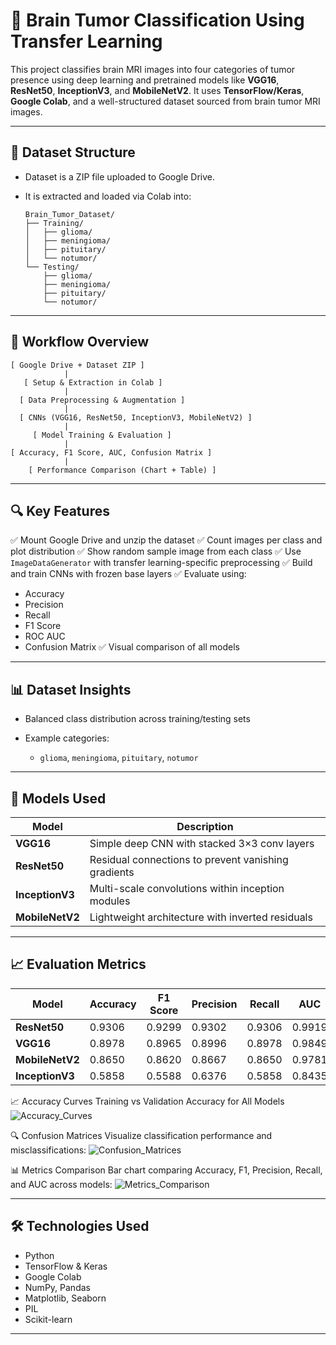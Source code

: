 


# 🧠 Brain Tumor Classification Using Transfer Learning

This project classifies brain MRI images into four categories of tumor presence using deep learning and pretrained models like **VGG16**, **ResNet50**, **InceptionV3**, and **MobileNetV2**. It uses **TensorFlow/Keras**, **Google Colab**, and a well-structured dataset sourced from brain tumor MRI images.

---

## 📁 Dataset Structure

* Dataset is a ZIP file uploaded to Google Drive.
* It is extracted and loaded via Colab into:

  ```
  Brain_Tumor_Dataset/
  ├── Training/
  │   ├── glioma/
  │   ├── meningioma/
  │   ├── pituitary/
  │   └── notumor/
  └── Testing/
      ├── glioma/
      ├── meningioma/
      ├── pituitary/
      └── notumor/
  ```

---

## 🧪 Workflow Overview

```
[ Google Drive + Dataset ZIP ]
            |
   [ Setup & Extraction in Colab ]
            |
  [ Data Preprocessing & Augmentation ]
            |
  [ CNNs (VGG16, ResNet50, InceptionV3, MobileNetV2) ]
            |
     [ Model Training & Evaluation ]
            |
[ Accuracy, F1 Score, AUC, Confusion Matrix ]
            |
    [ Performance Comparison (Chart + Table) ]
```

---

## 🔍 Key Features

✅ Mount Google Drive and unzip the dataset
✅ Count images per class and plot distribution
✅ Show random sample image from each class
✅ Use `ImageDataGenerator` with transfer learning-specific preprocessing
✅ Build and train CNNs with frozen base layers
✅ Evaluate using:

* Accuracy
* Precision
* Recall
* F1 Score
* ROC AUC
* Confusion Matrix
  ✅ Visual comparison of all models

---

## 📊 Dataset Insights

* Balanced class distribution across training/testing sets
* Example categories:

  * `glioma`, `meningioma`, `pituitary`, `notumor`



---

## 🧠 Models Used

| Model           | Description                                         |
| --------------- | --------------------------------------------------- |
| **VGG16**       | Simple deep CNN with stacked 3×3 conv layers        |
| **ResNet50**    | Residual connections to prevent vanishing gradients |
| **InceptionV3** | Multi-scale convolutions within inception modules   |
| **MobileNetV2** | Lightweight architecture with inverted residuals    |

---





## 📈 Evaluation Metrics

| Model           | Accuracy | F1 Score | Precision | Recall | AUC    |
| --------------- | -------- | -------- | --------- | ------ | ------ |
| **ResNet50**    | 0.9306   | 0.9299   | 0.9302    | 0.9306 | 0.9919 |
| **VGG16**       | 0.8978   | 0.8965   | 0.8996    | 0.8978 | 0.9849 |
| **MobileNetV2** | 0.8650   | 0.8620   | 0.8667    | 0.8650 | 0.9781 |
| **InceptionV3** | 0.5858   | 0.5588   | 0.6376    | 0.5858 | 0.8435 |


📈 Accuracy Curves
Training vs Validation Accuracy for All Models
![Accuracy_Curves](assets/webimages/Accuracy_Curves.png)

🔍 Confusion Matrices
Visualize classification performance and misclassifications:
![Confusion_Matrices](assets/webimages/Confusion_Matrices.png)

📊 Metrics Comparison
Bar chart comparing Accuracy, F1, Precision, Recall, and AUC across models:
![Metrics_Comparison](assets/webimages/Metrics_Comparison.png)

---

## 🛠 Technologies Used

* Python
* TensorFlow & Keras
* Google Colab
* NumPy, Pandas
* Matplotlib, Seaborn
* PIL
* Scikit-learn

---

